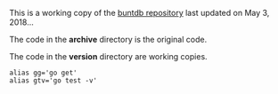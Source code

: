
This is a working copy of the
[buntdb repository](https://github.com/tidwall/buntdb)
last updated on May 3, 2018...

The code in the **archive** directory is the original code.

The code in the **version** directory are working copies.

```
alias gg='go get'
alias gtv='go test -v'
```

